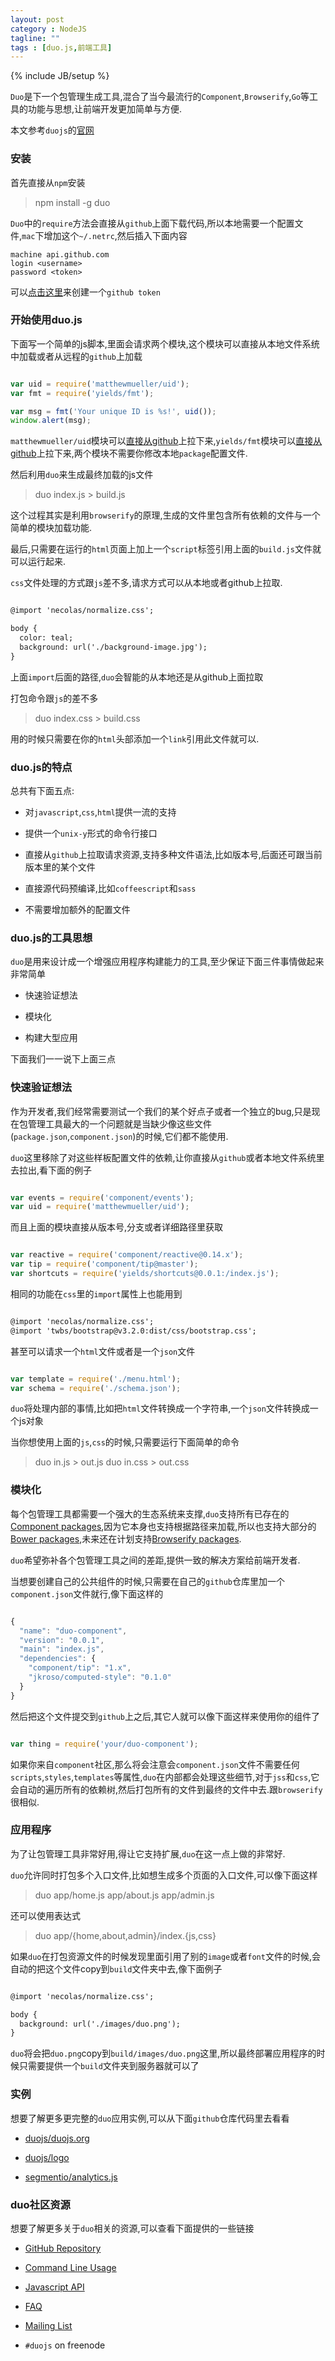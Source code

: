 ```yaml
---
layout: post
category : NodeJS
tagline: ""
tags : [duo.js,前端工具]
---
```

{% include JB/setup %}

`Duo`是下一个包管理生成工具,混合了当今最流行的`Component`,`Browserify`,`Go`等工具的功能与思想,让前端开发更加简单与方便.

本文参考`duojs`的<a href="http://duojs.org/" target="_blank">官网</a>

### 安装

首先直接从`npm`安装

> npm install -g duo

`Duo`中的`require`方法会直接从`github`上面下载代码,所以本地需要一个配置文件,`mac`下增加这个`~/.netrc`,然后插入下面内容

	machine api.github.com
  	login <username>
  	password <token>

可以<a href="https://github.com/settings/tokens/new" target="_blank">点击这里</a>来创建一个`github token`

### 开始使用duo.js

下面写一个简单的js脚本,里面会请求两个模块,这个模块可以直接从本地文件系统中加载或者从远程的`github`上加载

```js

var uid = require('matthewmueller/uid');
var fmt = require('yields/fmt');

var msg = fmt('Your unique ID is %s!', uid());
window.alert(msg);

```

`matthewmueller/uid`模块可以<a href="https://github.com/matthewmueller/uid" target="_blank">直接从github</a>上拉下来,`yields/fmt`模块可以<a href="https://github.com/yields/fmt">直接从github</a>上拉下来,两个模块不需要你修改本地`package`配置文件.

然后利用`duo`来生成最终加载的js文件

> duo index.js > build.js

这个过程其实是利用`browserify`的原理,生成的文件里包含所有依赖的文件与一个简单的模块加载功能.

最后,只需要在运行的`html`页面上加上一个`script`标签引用上面的`build.js`文件就可以运行起来.

`css`文件处理的方式跟`js`差不多,请求方式可以从本地或者github上拉取.

```html

@import 'necolas/normalize.css';

body {
  color: teal;
  background: url('./background-image.jpg');
}

```

上面`import`后面的路径,`duo`会智能的从本地还是从github上面拉取

打包命令跟`js`的差不多

> duo index.css > build.css

用的时候只需要在你的`html`头部添加一个`link`引用此文件就可以.

### duo.js的特点

总共有下面五点:

* 对`javascript`,`css`,`html`提供一流的支持

* 提供一个`unix-y`形式的命令行接口

* 直接从`github`上拉取请求资源,支持多种文件语法,比如版本号,后面还可跟当前版本里的某个文件

* 直接源代码预编译,比如`coffeescript`和`sass`

* 不需要增加额外的配置文件

### duo.js的工具思想

`duo`是用来设计成一个增强应用程序构建能力的工具,至少保证下面三件事情做起来非常简单

* 快速验证想法

* 模块化

* 构建大型应用

下面我们一一说下上面三点

### 快速验证想法

作为开发者,我们经常需要测试一个我们的某个好点子或者一个独立的bug,只是现在包管理工具最大的一个问题就是当缺少像这些文件(`package.json`,`component.json`)的时候,它们都不能使用.

`duo`这里移除了对这些样板配置文件的依赖,让你直接从`github`或者本地文件系统里去拉出,看下面的例子

```js

var events = require('component/events');
var uid = require('matthewmueller/uid');

```

而且上面的模块直接从版本号,分支或者详细路径里获取

```js

var reactive = require('component/reactive@0.14.x');
var tip = require('component/tip@master');
var shortcuts = require('yields/shortcuts@0.0.1:/index.js');

```
相同的功能在`css`里的`import`属性上也能用到

```html

@import 'necolas/normalize.css';
@import 'twbs/bootstrap@v3.2.0:dist/css/bootstrap.css';

```

甚至可以请求一个`html`文件或者是一个`json`文件

```js

var template = require('./menu.html');
var schema = require('./schema.json');

```

`duo`将处理内部的事情,比如把`html`文件转换成一个字符串,一个`json`文件转换成一个js对象

当你想使用上面的`js`,`css`的时候,只需要运行下面简单的命令

>  duo in.js > out.js
>  duo in.css > out.css

### 模块化

每个包管理工具都需要一个强大的生态系统来支撑,`duo`支持所有已存在的<a href="https://github.com/component/component/wiki/Components" target="_blank">Component packages</a>,因为它本身也支持根据路径来加载,所以也支持大部分的<a href="http://bower.io/search/" target="_blank">Bower packages</a>,未来还在计划支持<a href="https://www.npmjs.org/browse/keyword/browser" target="_blank">Browserify packages</a>.

`duo`希望弥补各个包管理工具之间的差距,提供一致的解决方案给前端开发者.

当想要创建自己的公共组件的时候,只需要在自己的`github`仓库里加一个`component.json`文件就行,像下面这样的

```js

{
  "name": "duo-component",
  "version": "0.0.1",
  "main": "index.js",
  "dependencies": {
    "component/tip": "1.x",
    "jkroso/computed-style": "0.1.0"
  }
}

```

然后把这个文件提交到`github`上之后,其它人就可以像下面这样来使用你的组件了

```js

var thing = require('your/duo-component');

```

如果你来自`component`社区,那么将会注意会`component.json`文件不需要任何`scripts`,`styles`,`templates`等属性,`duo`在内部都会处理这些细节,对于`jss`和`css`,它会自动的遍历所有的依赖树,然后打包所有的文件到最终的文件中去.跟`browserify`很相似.


### 应用程序

为了让包管理工具非常好用,得让它支持扩展,`duo`在这一点上做的非常好.

`duo`允许同时打包多个入口文件,比如想生成多个页面的入口文件,可以像下面这样

> duo app/home.js app/about.js app/admin.js

还可以使用表达式

> duo app/{home,about,admin}/index.{js,css}

如果`duo`在打包资源文件的时候发现里面引用了别的`image`或者`font`文件的时候,会自动的把这个文件copy到`build`文件夹中去,像下面例子

```html

@import 'necolas/normalize.css';

body {
  background: url('./images/duo.png');
}

```

`duo`将会把`duo.png`copy到`build/images/duo.png`这里,所以最终部署应用程序的时候只需要提供一个`build`文件夹到服务器就可以了

### 实例

想要了解更多更完整的`duo`应用实例,可以从下面`github`仓库代码里去看看

* <a href="https://github.com/duojs/duojs.org" target="_blank">duojs/duojs.org</a>

* <a href="https://github.com/duojs/logo" target="_blank">duojs/logo</a>

* <a href="https://github.com/segmentio/analytics.js" target="_blank">segmentio/analytics.js</a>

### duo社区资源

想要了解更多关于`duo`相关的资源,可以查看下面提供的一些链接

* <a href="https://github.com/duojs/duo" target="_blank">GitHub Repository</a>

* <a href="https://github.com/duojs/duo/blob/master/docs/cli.md" target="_blank">Command Line Usage</a>

* <a href="https://github.com/duojs/duo/blob/master/docs/api.md" target="_blank">Javascript API</a>

* <a href="https://github.com/duojs/duo/blob/master/docs/faq.md" target="_blank">FAQ</a>

* <a href="https://groups.google.com/forum/#!forum/duojs" target="_blank">Mailing List</a>

* `#duojs` on freenode





